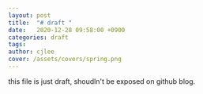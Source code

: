 ```yaml
---
layout: post
title:  "# draft "
date:   2020-12-28 09:58:00 +0900
categories: draft
tags: 
author: cjlee
cover: /assets/covers/spring.png
---
```


this file is just draft, shoudln't be exposed on github blog.